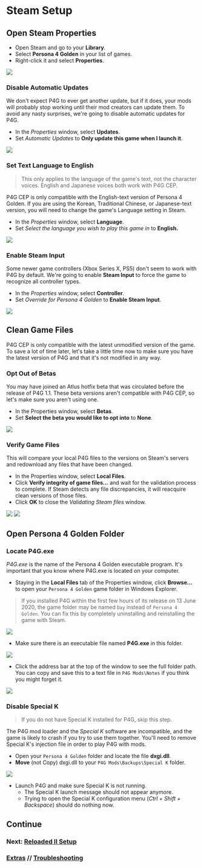 # Steam Setup
## Open Steam Properties
- Open Steam and go to your **Library**.
- Select **Persona 4 Golden** in your list of games.
- Right-click it and select **Properties**.

![](img/03/steam_properties.png)

### Disable Automatic Updates
We don't expect P4G to ever get another update, but if it does, your mods will probably stop working until their mod creators can update them. To avoid any nasty surprises, we're going to disable automatic updates for P4G.

- In the *Properties* window, select **Updates**.
- Set *Automatic Updates* to **Only update this game when I launch it**.

![](img/03/automatic_updates.png)

### Set Text Language to English
> This only applies to the language of the game's text, not the character voices. English and Japanese voices both work with P4G CEP.

P4G CEP is only compatible with the English-text version of Persona 4 Golden. If you are using the Korean, Traditional Chinese, or Japanese-text version, you will need to change the game's Language setting in Steam.

- In the *Properties* window, select **Language**.
- Set *Select the language you wish to play this game in* to **English.**

![](img/03/text_language.png)

### Enable Steam Input
Some newer game controllers (Xbox Series X, PS5) don't seem to work with P4G by default. We're going to enable **Steam Input** to force the game to recognize all controller types.

- In the *Properties* window, select **Controller**.
- Set *Override for Persona 4 Golden* to **Enable Steam Input**.

![](img/03/steam_input.png)

## Clean Game Files
P4G CEP is only compatible with the latest unmodified version of the game. To save a lot of time later, let's take a little time now to make sure you have the latest version of P4G and that it's not modified in any way.

### Opt Out of Betas
You may have joined an Atlus hotfix beta that was circulated before the release of P4G 1.1. These beta versions aren't compatible with P4G CEP, so let's make sure you aren't using one.

- In the Properties window, select **Betas**.
- Set **Select the beta you would like to opt into** to **None**.

![](img/03/beta_none.png)

### Verify Game Files
This will compare your local P4G files to the versions on Steam's servers and redownload any files that have been changed.

- In the Properties window, select **Local Files**.
- Click **Verify integrity of game files...** and wait for the validation process to complete. If Steam detects any file discrepancies, it will reacquire clean versions of those files.
- Click **OK** to close the *Validating Steam files* window. 

![](img/03/verify_files.png)
![](img/03/validating_files.png)

## Open Persona 4 Golden Folder

### Locate P4G.exe
*P4G.exe* is the name of the Persona 4 Golden executable program. It's important that you know where P4G.exe is located on your computer.

- Staying in the **Local Files** tab of the Properties window, click **Browse...** to open your `Persona 4 Golden` game folder in Windows Explorer.

> If you installed P4G within the first few hours of its release on 13 June 2020, the game folder may be named `Day` instead of `Persona 4 Golden`. You can fix this by completely uninstalling and reinstalling the game with Steam.

![](img/03/browse_files.png)

- Make sure there is an executable file named **P4G.exe** in this folder.

![](img/03/p4g_exe.png)

- Click the address bar at the top of the window to see the full folder path. You can copy and save this to a text file in `P4G Mods\Notes` if you think you might forget it.

![](img/03/folder_path.png)

### Disable Special K
> If you do not have Special K installed for P4G, skip this step.

The P4G mod loader and the *Special K* software are incompatible, and the game is likely to crash if you try to use them together. You'll need to remove Special K's injection file in order to play P4G with mods.

- Open your `Persona 4 Golden` folder and locate the file **dxgi.dll**.
- **Move** (not Copy) dxgi.dll to your `P4G Mods\Backups\Special K` folder.

![](img/03/sk_backup.png)

- Launch P4G and make sure Special K is not running.
    - The Special K launch message should not appear anymore.
    - Trying to open the Special K configuration menu (*Ctrl + Shift + Backspace*) should do nothing now.

## Continue
### Next: [Reloaded II Setup](04_reloaded_ii_setup.md)
### [Extras](extras.md) // [**Troubleshooting**](troubleshooting.md)
